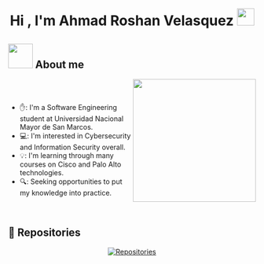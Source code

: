<h1 align="center">Hi , I'm Ahmad Roshan Velasquez <img src="https://media.giphy.com/media/hvRJCLFzcasrR4ia7z/giphy.gif" width="35"></h1>

## <picture><img src = "https://media2.giphy.com/media/v1.Y2lkPTc5MGI3NjExdnYxMXp3MnJncGdzZnFlY3h3ODN3NDR5c2R1YWRudGh5YjRoNXRwOCZlcD12MV9pbnRlcm5hbF9naWZfYnlfaWQmY3Q9cw/060oqXZ1jYTj0szFaQ/giphy.gif" width = 50px></picture> About me

<picture> <img align="right" src="https://media2.giphy.com/media/v1.Y2lkPTc5MGI3NjExMjYwZ2dodHYwem83OWg4Y3hlbmt0aW9sdDgwdnZmeWdwcTJ5YjJydiZlcD12MV9pbnRlcm5hbF9naWZfYnlfaWQmY3Q9Zw/HCevnBRJE6Z6n2VqlG/giphy.gif" width = 250px></picture>

<br><br>

- ✋:  I'm a Software Engineering student at Universidad Nacional Mayor de San Marcos. 
- 💻:  I'm interested in Cybersecurity and Information Security overall.
- 💡: I'm learning through many courses on Cisco and Palo Alto technologies.
- 🔍: Seeking opportunities to put my knowledge into practice.
<br>

## 📂 Repositories

<p align="center">
  <a href="https://github.com/AhmadVel?tab=repositories"><img alt="Repositories" src="https://img.shields.io/badge/-My%20Repositories-181717?style=for-the-badge&logo=github&logoColor=white"></a>
</p>
